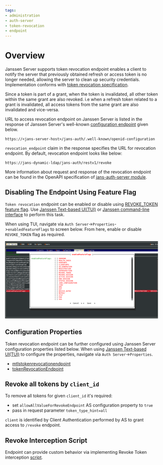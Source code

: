 ```yaml
---
tags:
- administration
- auth-server
- token-revocation
- endpoint
---
```


# Overview

Janssen Server supports token revocation endpoint enables a client to notify the server that previously obtained 
refresh or access token is no longer needed, allowing the server to clean up security credentials. Implementation 
conforms with [token revocation specification](https://datatracker.ietf.org/doc/html/rfc7009).

Since a token is part of a grant, when the token is invalidated, all other token within the same grant are also revoked.
i.e when a refresh token related to a grant is invalidated, all access tokens from the same grant are also invalidated 
and vice-versa.

URL to access revocation endpoint on Janssen Server is listed in the response of Janssen Server's well-known
[configuration endpoint](./configuration.md) given below.

```text
https://<jans-server-host>/jans-auth/.well-known/openid-configuration
```

`revocation_endpoint` claim in the response specifies the URL for revocation endpoint. By default, revocation endpoint
looks like below:

```
https://jans-dynamic-ldap/jans-auth/restv1/revoke
```

More information about request and response of the revocation endpoint can be found in
the OpenAPI specification of [jans-auth-server module](https://gluu.org/swagger-ui/?url=https://raw.githubusercontent.com/JanssenProject/jans/vreplace-janssen-version/jans-auth-server/docs/swagger.yaml#/Token/revoke).



## Disabling The Endpoint Using Feature Flag

`Token revocation` endpoint can be enabled or disable using [REVOKE_TOKEN feature flag](../../reference/json/feature-flags/janssenauthserver-feature-flags.md#revoketoken).
Use [Janssen Text-based UI(TUI)](../../config-guide/jans-tui/README.md) or [Janssen command-line interface](../../config-guide/jans-cli/README.md) to perform this task.

When using TUI, navigate via `Auth Server`->`Properties`->`enabledFeatureFlags` to screen below. From here, enable or
disable `REVOKE_TOKEN` flag as required.

![](../../../assets/image-tui-enable-components.png)

## Configuration Properties

Token revocation endpoint can be further configured using Janssen Server configuration properties listed below. When using
[Janssen Text-based UI(TUI)](../../config-guide/jans-tui/README.md) to configure the properties,
navigate via `Auth Server`->`Properties`.

- [mtlstokenrevocationendpoint](../../reference/json/properties/janssenauthserver-properties.md#mtlstokenrevocationendpoint)
- [tokenRevocationEndpoint](../../reference/json/properties/janssenauthserver-properties.md#tokenrevocationendpoint)

## Revoke all tokens by `client_id`

To remove all tokens for given `client_id` it's required:
- set `allowAllValueForRevokeEndpoint` AS configuration property to `true`
- pass in request parameter `token_type_hint=all`

`client` is identified by Client Authentication performed by AS to grant access to `/revoke` endpoint.

## Revoke Interception Script

Endpoint can provide custom behavior via implementing Revoke Token interception [script](../../developer/scripts/revoke-token.md).


